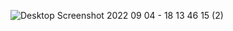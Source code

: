 
![Desktop Screenshot 2022 09 04 - 18 13 46 15 (2)](https://user-images.githubusercontent.com/66363263/188320794-ace67cc2-ad7c-4dfa-843b-7c48864cbfc3.png)

